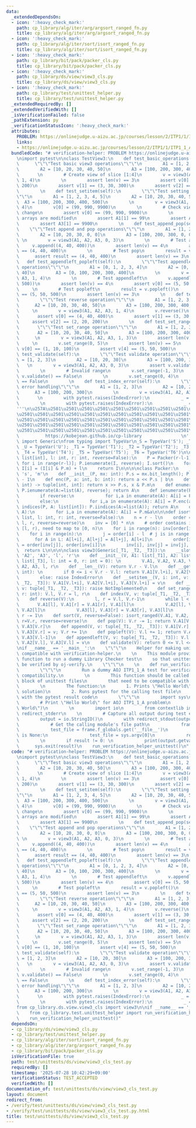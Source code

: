 ```yaml
---
data:
  _extendedDependsOn:
  - icon: ':heavy_check_mark:'
    path: cp_library/alg/iter/arg/argsort_ranged_fn.py
    title: cp_library/alg/iter/arg/argsort_ranged_fn.py
  - icon: ':heavy_check_mark:'
    path: cp_library/alg/iter/sort/isort_ranged_fn.py
    title: cp_library/alg/iter/sort/isort_ranged_fn.py
  - icon: ':heavy_check_mark:'
    path: cp_library/bit/pack/packer_cls.py
    title: cp_library/bit/pack/packer_cls.py
  - icon: ':heavy_check_mark:'
    path: cp_library/ds/view/view3_cls.py
    title: cp_library/ds/view/view3_cls.py
  - icon: ':heavy_check_mark:'
    path: cp_library/test/unittest_helper.py
    title: cp_library/test/unittest_helper.py
  _extendedRequiredBy: []
  _extendedVerifiedWith: []
  _isVerificationFailed: false
  _pathExtension: py
  _verificationStatusIcon: ':heavy_check_mark:'
  attributes:
    PROBLEM: https://onlinejudge.u-aizu.ac.jp/courses/lesson/2/ITP1/1/ITP1_1_A
    links:
    - https://onlinejudge.u-aizu.ac.jp/courses/lesson/2/ITP1/1/ITP1_1_A
  bundledCode: "# verification-helper: PROBLEM https://onlinejudge.u-aizu.ac.jp/courses/lesson/2/ITP1/1/ITP1_1_A\n\
    \nimport pytest\n\nclass TestView3:\n    def test_basic_operations(self):\n  \
    \      \"\"\"Test basic view3 operations\"\"\"\n        A1 = [1, 2, 3, 4, 5]\n\
    \        A2 = [10, 20, 30, 40, 50]\n        A3 = [100, 200, 300, 400, 500]\n \
    \       \n        # Create view of slice [1:4]\n        v = view3(A1, A2, A3,\
    \ 1, 4)\n        \n        assert len(v) == 3\n        assert v[0] == (2, 20,\
    \ 200)\n        assert v[1] == (3, 30, 300)\n        assert v[2] == (4, 40, 400)\n\
    \        \n    def test_setitem(self):\n        \"\"\"Test setting items in view\"\
    \"\"\n        A1 = [1, 2, 3, 4, 5]\n        A2 = [10, 20, 30, 40, 50]\n      \
    \  A3 = [100, 200, 300, 400, 500]\n        \n        v = view3(A1, A2, A3, 1,\
    \ 4)\n        v[0] = (99, 990, 9900)\n        \n        # Check view reflects\
    \ change\n        assert v[0] == (99, 990, 9900)\n        \n        # Check underlying\
    \ arrays are modified\n        assert A1[1] == 99\n        assert A2[1] == 990\n\
    \        assert A3[1] == 9900\n        \n    def test_append_pop(self):\n    \
    \    \"\"\"Test append and pop operations\"\"\"\n        A1 = [1, 2, 3, 0, 0]\n\
    \        A2 = [10, 20, 30, 0, 0]\n        A3 = [100, 200, 300, 0, 0]\n       \
    \ \n        v = view3(A1, A2, A3, 0, 3)\n        \n        # Test append\n   \
    \     v.append((4, 40, 400))\n        assert len(v) == 4\n        assert v[3]\
    \ == (4, 40, 400)\n        \n        # Test pop\n        result = v.pop()\n  \
    \      assert result == (4, 40, 400)\n        assert len(v) == 3\n        \n \
    \   def test_appendleft_popleft(self):\n        \"\"\"Test appendleft and popleft\
    \ operations\"\"\"\n        A1 = [0, 1, 2, 3, 4]\n        A2 = [0, 10, 20, 30,\
    \ 40]\n        A3 = [0, 100, 200, 300, 400]\n        \n        v = view3(A1, A2,\
    \ A3, 1, 4)\n        \n        # Test appendleft\n        v.appendleft((5, 50,\
    \ 500))\n        assert len(v) == 4\n        assert v[0] == (5, 50, 500)\n   \
    \     \n        # Test popleft\n        result = v.popleft()\n        assert result\
    \ == (5, 50, 500)\n        assert len(v) == 3\n        \n    def test_reverse(self):\n\
    \        \"\"\"Test reverse operation\"\"\"\n        A1 = [1, 2, 3, 4, 5]\n  \
    \      A2 = [10, 20, 30, 40, 50]\n        A3 = [100, 200, 300, 400, 500]\n   \
    \     \n        v = view3(A1, A2, A3, 1, 4)\n        v.reverse()\n        \n \
    \       assert v[0] == (4, 40, 400)\n        assert v[1] == (3, 30, 300)\n   \
    \     assert v[2] == (2, 20, 200)\n        \n    def test_set_range(self):\n \
    \       \"\"\"Test set_range operation\"\"\"\n        A1 = [1, 2, 3, 4, 5]\n \
    \       A2 = [10, 20, 30, 40, 50]\n        A3 = [100, 200, 300, 400, 500]\n  \
    \      \n        v = view3(A1, A2, A3, 1, 3)\n        assert len(v) == 2\n   \
    \     \n        v.set_range(0, 5)\n        assert len(v) == 5\n        assert\
    \ v[0] == (1, 10, 100)\n        assert v[4] == (5, 50, 500)\n        \n    def\
    \ test_validate(self):\n        \"\"\"Test validate operation\"\"\"\n        A1\
    \ = [1, 2, 3]\n        A2 = [10, 20, 30]\n        A3 = [100, 200, 300]\n     \
    \   \n        v = view3(A1, A2, A3, 0, 3)\n        assert v.validate() == True\n\
    \        \n        # Invalid range\n        v.set_range(-1, 3)\n        assert\
    \ v.validate() == False\n        \n        v.set_range(0, 4)\n        assert v.validate()\
    \ == False\n        \n    def test_index_error(self):\n        \"\"\"Test index\
    \ error handling\"\"\"\n        A1 = [1, 2, 3]\n        A2 = [10, 20, 30]\n  \
    \      A3 = [100, 200, 300]\n        \n        v = view3(A1, A2, A3, 0, 2)\n \
    \       \n        with pytest.raises(IndexError):\n            _ = v[2]\n    \
    \        \n        with pytest.raises(IndexError):\n            _ = v[-1]\n\n\
    '''\n\u257A\u2501\u2501\u2501\u2501\u2501\u2501\u2501\u2501\u2501\u2501\u2501\u2501\
    \u2501\u2501\u2501\u2501\u2501\u2501\u2501\u2501\u2501\u2501\u2501\u2501\u2501\
    \u2501\u2501\u2501\u2501\u2501\u2501\u2501\u2501\u2501\u2501\u2501\u2501\u2501\
    \u2501\u2501\u2501\u2501\u2501\u2501\u2501\u2501\u2501\u2501\u2501\u2501\u2501\
    \u2501\u2501\u2501\u2501\u2501\u2501\u2501\u2501\u2501\u2501\u2501\u2578\n   \
    \          https://kobejean.github.io/cp-library               \n'''\nfrom typing\
    \ import Generic\nfrom typing import TypeVar\n_S = TypeVar('S'); _T = TypeVar('T');\
    \ _U = TypeVar('U'); _T1 = TypeVar('T1'); _T2 = TypeVar('T2'); _T3 = TypeVar('T3');\
    \ _T4 = TypeVar('T4'); _T5 = TypeVar('T5'); _T6 = TypeVar('T6')\n\n\n\n\ndef argsort_ranged(A:\
    \ list[int], l: int, r: int, reverse=False):\n    P = Packer(r-l-1); I = [A[l+i]\
    \ for i in range(r-l)]; P.ienumerate(I, reverse); I.sort()\n    for i in range(r-l):\
    \ I[i] = (I[i] & P.m) + l\n    return I\n\n\n\nclass Packer:\n    __slots__ =\
    \ 's', 'm'\n    def __init__(P, mx: int): P.s = mx.bit_length(); P.m = (1 << P.s)\
    \ - 1\n    def enc(P, a: int, b: int): return a << P.s | b\n    def dec(P, x:\
    \ int) -> tuple[int, int]: return x >> P.s, x & P.m\n    def enumerate(P, A, reverse=False):\
    \ P.ienumerate(A:=list(A), reverse); return A\n    def ienumerate(P, A, reverse=False):\n\
    \        if reverse:\n            for i,a in enumerate(A): A[i] = P.enc(-a, i)\n\
    \        else:\n            for i,a in enumerate(A): A[i] = P.enc(a, i)\n    def\
    \ indices(P, A: list[int]): P.iindices(A:=list(A)); return A\n    def iindices(P,\
    \ A):\n        for i,a in enumerate(A): A[i] = P.m&a\n\n\ndef isort_ranged(*L:\
    \ list, l: int, r: int, reverse=False):\n    n = r - l\n    order = argsort_ranged(L[0],\
    \ l, r, reverse=reverse)\n    inv = [0] * n\n    # order contains indices in range\
    \ [l, r), need to map to [0, n)\n    for i in range(n): inv[order[i]-l] = i\n\
    \    for i in range(n):\n        j = order[i] - l  # j is in range [0, n)\n  \
    \      for A in L: A[l+i], A[l+j] = A[l+j], A[l+i]\n        order[inv[i]], order[inv[j]]\
    \ = order[inv[j]], order[inv[i]]\n        inv[i], inv[j] = inv[j], inv[i]\n  \
    \  return L\n\n\n\nclass view3(Generic[_T1, _T2, _T3]):\n    __slots__ = 'A1',\
    \ 'A2', 'A3', 'l', 'r'\n    def __init__(V, A1: list[_T1], A2: list[_T2], A3:\
    \ list[_T3], l: int = 0, r: int = 0): \n        V.A1, V.A2, V.A3, V.l, V.r = A1,\
    \ A2, A3, l, r\n    def __len__(V): return V.r - V.l\n    def __getitem__(V, i:\
    \ int): \n        if 0 <= i < V.r - V.l: return V.A1[V.l+i], V.A2[V.l+i], V.A3[V.l+i]\n\
    \        else: raise IndexError\n    def __setitem__(V, i: int, v: tuple[_T1,\
    \ _T2, _T3]): V.A1[V.l+i], V.A2[V.l+i], V.A3[V.l+i] = v\n    def __contains__(V,\
    \ v: tuple[_T1, _T2, _T3]): raise NotImplemented\n    def set_range(V, l: int,\
    \ r: int): V.l, V.r = l, r\n    def index(V, v: tuple[_T1, _T2, _T3]): raise NotImplemented\n\
    \    def reverse(V):\n        l, r = V.l, V.r-1\n        while l < r: \n     \
    \       V.A1[l], V.A1[r] = V.A1[r], V.A1[l]\n            V.A2[l], V.A2[r] = V.A2[r],\
    \ V.A2[l]\n            V.A3[l], V.A3[r] = V.A3[r], V.A3[l]\n            l += 1;\
    \ r -= 1\n    def sort(V, reverse=False): isort_ranged(V.A1, V.A2, V.A3, l=V.l,\
    \ r=V.r, reverse=reverse)\n    def pop(V): V.r -= 1; return V.A1[V.r], V.A2[V.r],\
    \ V.A3[V.r]\n    def append(V, v: tuple[_T1, _T2, _T3]): V.A1[V.r], V.A2[V.r],\
    \ V.A3[V.r] = v; V.r += 1\n    def popleft(V): V.l += 1; return V.A1[V.l-1], V.A2[V.l-1],\
    \ V.A3[V.l-1]\n    def appendleft(V, v: tuple[_T1, _T2, _T3]): V.l -= 1; V.A1[V.l],\
    \ V.A2[V.l], V.A3[V.l] = v\n    def validate(V): return 0 <= V.l <= V.r <= len(V.A1)\n\
    \nif __name__ == '__main__':\n    \"\"\"\n    Helper for making unittest files\
    \ compatible with verification-helper.\n    \n    This module provides a helper\
    \ function to run a dummy Library Checker test\n    so that unittest files can\
    \ be verified by oj-verify.\n    \"\"\"\n    \n    def run_verification_helper_unittest():\n\
    \        \"\"\"\n        Run a dummy AOJ ITP1_1_A test for verification-helper\
    \ compatibility.\n        \n        This function should be called in the __main__\
    \ block of unittest files\n        that need to be compatible with verification-helper.\n\
    \        \n        The function:\n        1. Prints \"Hello World\" (AOJ ITP1_1_A\
    \ solution)\n        2. Runs pytest for the calling test file\n        3. Exits\
    \ with the pytest result code\n        \"\"\"\n        import sys\n        \n\
    \        # Print \"Hello World\" for AOJ ITP1_1_A problem\n        print(\"Hello\
    \ World\")\n        \n        import io\n        from contextlib import redirect_stdout,\
    \ redirect_stderr\n    \n        # Capture all output during test execution\n\
    \        output = io.StringIO()\n        with redirect_stdout(output), redirect_stderr(output):\n\
    \            # Get the calling module's file path\n            frame = sys._getframe(1)\n\
    \            test_file = frame.f_globals.get('__file__')\n            if test_file\
    \ is None:\n                test_file = sys.argv[0]\n            result = pytest.main([test_file])\n\
    \        \n        if result != 0: \n            print(output.getvalue())\n  \
    \      sys.exit(result)\n    run_verification_helper_unittest()\n"
  code: "# verification-helper: PROBLEM https://onlinejudge.u-aizu.ac.jp/courses/lesson/2/ITP1/1/ITP1_1_A\n\
    \nimport pytest\n\nclass TestView3:\n    def test_basic_operations(self):\n  \
    \      \"\"\"Test basic view3 operations\"\"\"\n        A1 = [1, 2, 3, 4, 5]\n\
    \        A2 = [10, 20, 30, 40, 50]\n        A3 = [100, 200, 300, 400, 500]\n \
    \       \n        # Create view of slice [1:4]\n        v = view3(A1, A2, A3,\
    \ 1, 4)\n        \n        assert len(v) == 3\n        assert v[0] == (2, 20,\
    \ 200)\n        assert v[1] == (3, 30, 300)\n        assert v[2] == (4, 40, 400)\n\
    \        \n    def test_setitem(self):\n        \"\"\"Test setting items in view\"\
    \"\"\n        A1 = [1, 2, 3, 4, 5]\n        A2 = [10, 20, 30, 40, 50]\n      \
    \  A3 = [100, 200, 300, 400, 500]\n        \n        v = view3(A1, A2, A3, 1,\
    \ 4)\n        v[0] = (99, 990, 9900)\n        \n        # Check view reflects\
    \ change\n        assert v[0] == (99, 990, 9900)\n        \n        # Check underlying\
    \ arrays are modified\n        assert A1[1] == 99\n        assert A2[1] == 990\n\
    \        assert A3[1] == 9900\n        \n    def test_append_pop(self):\n    \
    \    \"\"\"Test append and pop operations\"\"\"\n        A1 = [1, 2, 3, 0, 0]\n\
    \        A2 = [10, 20, 30, 0, 0]\n        A3 = [100, 200, 300, 0, 0]\n       \
    \ \n        v = view3(A1, A2, A3, 0, 3)\n        \n        # Test append\n   \
    \     v.append((4, 40, 400))\n        assert len(v) == 4\n        assert v[3]\
    \ == (4, 40, 400)\n        \n        # Test pop\n        result = v.pop()\n  \
    \      assert result == (4, 40, 400)\n        assert len(v) == 3\n        \n \
    \   def test_appendleft_popleft(self):\n        \"\"\"Test appendleft and popleft\
    \ operations\"\"\"\n        A1 = [0, 1, 2, 3, 4]\n        A2 = [0, 10, 20, 30,\
    \ 40]\n        A3 = [0, 100, 200, 300, 400]\n        \n        v = view3(A1, A2,\
    \ A3, 1, 4)\n        \n        # Test appendleft\n        v.appendleft((5, 50,\
    \ 500))\n        assert len(v) == 4\n        assert v[0] == (5, 50, 500)\n   \
    \     \n        # Test popleft\n        result = v.popleft()\n        assert result\
    \ == (5, 50, 500)\n        assert len(v) == 3\n        \n    def test_reverse(self):\n\
    \        \"\"\"Test reverse operation\"\"\"\n        A1 = [1, 2, 3, 4, 5]\n  \
    \      A2 = [10, 20, 30, 40, 50]\n        A3 = [100, 200, 300, 400, 500]\n   \
    \     \n        v = view3(A1, A2, A3, 1, 4)\n        v.reverse()\n        \n \
    \       assert v[0] == (4, 40, 400)\n        assert v[1] == (3, 30, 300)\n   \
    \     assert v[2] == (2, 20, 200)\n        \n    def test_set_range(self):\n \
    \       \"\"\"Test set_range operation\"\"\"\n        A1 = [1, 2, 3, 4, 5]\n \
    \       A2 = [10, 20, 30, 40, 50]\n        A3 = [100, 200, 300, 400, 500]\n  \
    \      \n        v = view3(A1, A2, A3, 1, 3)\n        assert len(v) == 2\n   \
    \     \n        v.set_range(0, 5)\n        assert len(v) == 5\n        assert\
    \ v[0] == (1, 10, 100)\n        assert v[4] == (5, 50, 500)\n        \n    def\
    \ test_validate(self):\n        \"\"\"Test validate operation\"\"\"\n        A1\
    \ = [1, 2, 3]\n        A2 = [10, 20, 30]\n        A3 = [100, 200, 300]\n     \
    \   \n        v = view3(A1, A2, A3, 0, 3)\n        assert v.validate() == True\n\
    \        \n        # Invalid range\n        v.set_range(-1, 3)\n        assert\
    \ v.validate() == False\n        \n        v.set_range(0, 4)\n        assert v.validate()\
    \ == False\n        \n    def test_index_error(self):\n        \"\"\"Test index\
    \ error handling\"\"\"\n        A1 = [1, 2, 3]\n        A2 = [10, 20, 30]\n  \
    \      A3 = [100, 200, 300]\n        \n        v = view3(A1, A2, A3, 0, 2)\n \
    \       \n        with pytest.raises(IndexError):\n            _ = v[2]\n    \
    \        \n        with pytest.raises(IndexError):\n            _ = v[-1]\n\n\
    from cp_library.ds.view.view3_cls import view3\n\nif __name__ == '__main__':\n\
    \    from cp_library.test.unittest_helper import run_verification_helper_unittest\n\
    \    run_verification_helper_unittest()"
  dependsOn:
  - cp_library/ds/view/view3_cls.py
  - cp_library/test/unittest_helper.py
  - cp_library/alg/iter/sort/isort_ranged_fn.py
  - cp_library/alg/iter/arg/argsort_ranged_fn.py
  - cp_library/bit/pack/packer_cls.py
  isVerificationFile: true
  path: test/unittests/ds/view/view3_cls_test.py
  requiredBy: []
  timestamp: '2025-07-28 10:42:29+09:00'
  verificationStatus: TEST_ACCEPTED
  verifiedWith: []
documentation_of: test/unittests/ds/view/view3_cls_test.py
layout: document
redirect_from:
- /verify/test/unittests/ds/view/view3_cls_test.py
- /verify/test/unittests/ds/view/view3_cls_test.py.html
title: test/unittests/ds/view/view3_cls_test.py
---
```

